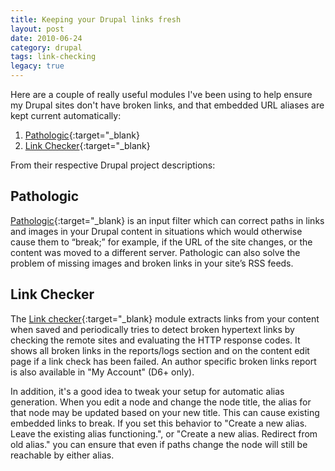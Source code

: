 ```yaml
---
title: Keeping your Drupal links fresh
layout: post
date: 2010-06-24
category: drupal
tags: link-checking
legacy: true
---
```


Here are a couple of really useful modules I've been using to help ensure my Drupal sites don't have broken links, and that embedded URL aliases are kept current automatically:

1. [Pathologic](http://drupal.org/project/pathologic){:target="_blank}
2. [Link Checker](http://drupal.org/project/linkchecker){:target="_blank}

From their respective Drupal project descriptions:

## Pathologic

[Pathologic](http://drupal.org/project/pathologic){:target="_blank} is an input filter which can correct paths in links and images in your Drupal content in situations which would otherwise cause them to “break;” for example, if the URL of the site changes, or the content was moved to a different server. Pathologic can also solve the problem of missing images and broken links in your site’s RSS feeds.

## Link Checker

The [Link checker](http://drupal.org/project/linkchecker){:target="_blank} module extracts links from your content when saved and periodically tries to detect broken hypertext links by checking the remote sites and evaluating the HTTP response codes. It shows all broken links in the reports/logs section and on the content edit page if a link check has been failed. An author specific broken links report is also available in "My Account" (D6+ only).

In addition, it's a good idea to tweak your setup for automatic alias generation. When you edit a node and change the node title, the alias for that node may be updated based on your new title. This can cause existing embedded links to break. If you set this behavior to "Create a new alias. Leave the existing alias functioning.", or "Create a new alias. Redirect from old alias." you can ensure that even if paths change the node will still be reachable by either alias.